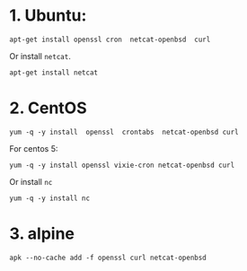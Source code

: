 # 1. Ubuntu:

```
apt-get install openssl cron  netcat-openbsd  curl
```

Or install `netcat`.
```
apt-get install netcat
```


# 2. CentOS

```
yum -q -y install  openssl  crontabs  netcat-openbsd curl
```
For centos 5:

```
yum -q -y install openssl vixie-cron netcat-openbsd curl
```

Or install `nc`
```
yum -q -y install nc
```

# 3. alpine

```
apk --no-cache add -f openssl curl netcat-openbsd
```
